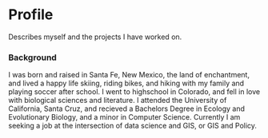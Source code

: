 # Profile
Describes myself and the projects I have worked on.

### Background
I was born and raised in Santa Fe, New Mexico, the land of enchantment, and lived a happy life skiing, riding bikes, and hiking with my family and playing soccer after school. I went to highschool in Colorado, and fell in love with biological sciences and literature. I attended the University of California, Santa Cruz, and recieved a Bachelors Degree in Ecology and Evolutionary Biology, and a minor in Computer Science. Currently I am seeking a job at the intersection of data science and GIS, or GIS and Policy. 
